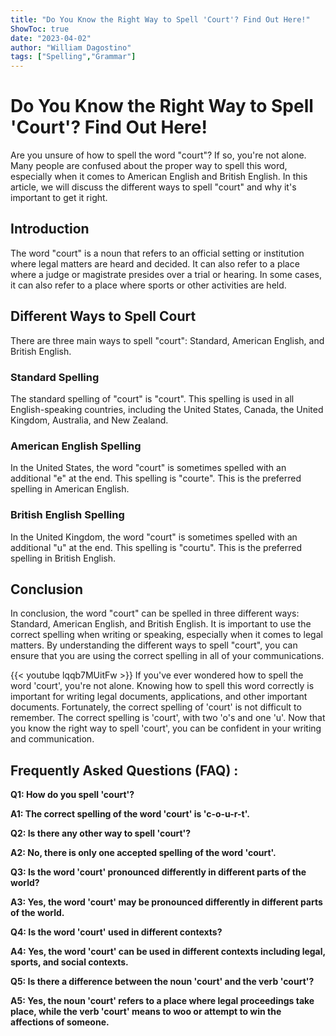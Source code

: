 ```yaml
---
title: "Do You Know the Right Way to Spell 'Court'? Find Out Here!"
ShowToc: true 
date: "2023-04-02"
author: "William Dagostino" 
tags: ["Spelling","Grammar"]
---
```

# Do You Know the Right Way to Spell 'Court'? Find Out Here!

Are you unsure of how to spell the word "court"? If so, you're not alone. Many people are confused about the proper way to spell this word, especially when it comes to American English and British English. In this article, we will discuss the different ways to spell "court" and why it's important to get it right.

## Introduction

The word "court" is a noun that refers to an official setting or institution where legal matters are heard and decided. It can also refer to a place where a judge or magistrate presides over a trial or hearing. In some cases, it can also refer to a place where sports or other activities are held.

## Different Ways to Spell Court

There are three main ways to spell "court": Standard, American English, and British English. 

### Standard Spelling

The standard spelling of "court" is "court". This spelling is used in all English-speaking countries, including the United States, Canada, the United Kingdom, Australia, and New Zealand.

### American English Spelling

In the United States, the word "court" is sometimes spelled with an additional "e" at the end. This spelling is "courte". This is the preferred spelling in American English.

### British English Spelling

In the United Kingdom, the word "court" is sometimes spelled with an additional "u" at the end. This spelling is "courtu". This is the preferred spelling in British English.

## Conclusion

In conclusion, the word "court" can be spelled in three different ways: Standard, American English, and British English. It is important to use the correct spelling when writing or speaking, especially when it comes to legal matters. By understanding the different ways to spell "court", you can ensure that you are using the correct spelling in all of your communications.

{{< youtube lqqb7MUitFw >}} 
If you've ever wondered how to spell the word 'court', you're not alone. Knowing how to spell this word correctly is important for writing legal documents, applications, and other important documents. Fortunately, the correct spelling of 'court' is not difficult to remember. The correct spelling is 'court', with two 'o's and one 'u'. Now that you know the right way to spell 'court', you can be confident in your writing and communication.

## Frequently Asked Questions (FAQ) :
**Q1: How do you spell 'court'?**

**A1: The correct spelling of the word 'court' is 'c-o-u-r-t'.**

**Q2: Is there any other way to spell 'court'?**

**A2: No, there is only one accepted spelling of the word 'court'.**

**Q3: Is the word 'court' pronounced differently in different parts of the world?**

**A3: Yes, the word 'court' may be pronounced differently in different parts of the world.**

**Q4: Is the word 'court' used in different contexts?**

**A4: Yes, the word 'court' can be used in different contexts including legal, sports, and social contexts.**

**Q5: Is there a difference between the noun 'court' and the verb 'court'?**

**A5: Yes, the noun 'court' refers to a place where legal proceedings take place, while the verb 'court' means to woo or attempt to win the affections of someone.**





